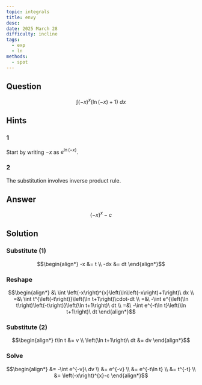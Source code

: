 ```yaml
---
topic: integrals
title: envy
desc: 
date: 2025 March 28
difficulty: incline
tags:
  - exp
  - ln
methods:
  - spot
---
```



## Question
```math
\int
  (-x)^{x} (\ln(-x)+1)
\ dx
```


## Hints

### 1
Start by writing $-x$ as $e^{\ln(-x)}$.

### 2
The substitution involves inverse product rule.


## Answer
```math
\left(-x\right)^{x}-c
```


## Solution

### Substitute (1)
```math
\begin{align*}
  -x &= t
  \\ -dx &= dt
\end{align*}
```

### Reshape
```math
\begin{align*}
  &\ \int \left(-x\right)^{x}\left(\ln\left(-x\right)+1\right)\ dx
  \\ =&\ \int t^{\left(-t\right)}\left(\ln t+1\right)\cdot-dt
  \\ =&\ -\int e^{\left(\ln t\right)\left(-t\right)}\left(\ln t+1\right)\ dt
  \\ =&\ -\int e^{-t\ln t}\left(\ln t+1\right)\ dt
\end{align*}
```

### Substitute (2)
```math
\begin{align*}
  t\ln t &= v
  \\ \left(\ln t+1\right)\ dt &= dv
\end{align*}
```

### Solve
```math
\begin{align*}
  &= -\int e^{-v}\ dv
  \\ &= e^{-v}
  \\ &= e^{-t\ln t}
  \\ &= t^{-t}
  \\ &= \left(-x\right)^{x}-c
\end{align*}
```

